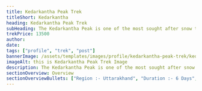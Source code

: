 ```yaml
--- 
title: Kedarkantha Peak Trek
titleShort: Kedarkantha
heading: Kedarkantha Peak Trek
subHeading: The Kedarkantha Peak is one of the most sought after snow trekking destinations in India.
trekPrice: 13500
author: 
date: 
tags: ["profile", "trek", "post"]
bannerImage: /assets/templates/images/profile/kedarkantha-peak-trek/kedarkantha-peak-trek-profile-header.jpg
imageAlt: this is Kedarkantha Peak Trek Image
description: The Kedarkantha Peak is one of the most sought after snow trekking destinations in India. | Trek with HIMALAYAN HIKING CLUB
sectionOverview: Overview
sectionOverviewBullets: ["Region :- Uttarakhand", "Duration :- 6 Days", "Grade :- Easy To Moderate", "Max Altitude :- 12,500 Ft.", "Approx Trekking Km :- 33 Kms"]
---
```

